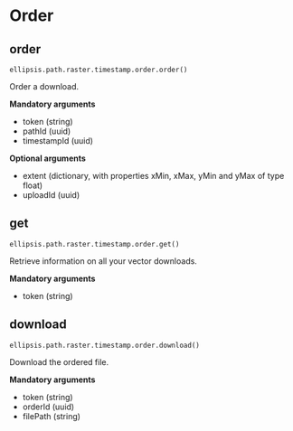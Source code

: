 # Order

## order

    ellipsis.path.raster.timestamp.order.order()

Order a download.

**Mandatory arguments**

- token (string)
- pathId (uuid)
- timestampId (uuid)

**Optional arguments**

- extent (dictionary, with properties xMin, xMax, yMin and yMax of type float)
- uploadId (uuid)

## get

    ellipsis.path.raster.timestamp.order.get()

Retrieve information on all your vector downloads.

**Mandatory arguments**

- token (string)

## download

    ellipsis.path.raster.timestamp.order.download()

Download the ordered file.

**Mandatory arguments**

- token (string)
- orderId (uuid)
- filePath (string)
